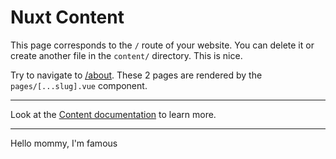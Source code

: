 # Nuxt Content

This page corresponds to the `/` route of your website. You can delete it or create another file in the `content/` directory. This is nice.

Try to navigate to [/about](/about). These 2 pages are rendered by the `pages/[...slug].vue` component.

---

Look at the [Content documentation](https://content.nuxtjs.org/) to learn more.

---

Hello mommy, I'm famous
